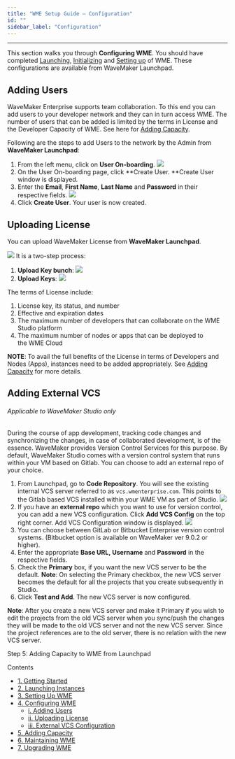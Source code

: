 ```yaml
---
title: "WME Setup Guide – Configuration"
id: ""
sidebar_label: "Configuration"
---
```

---

This section walks you through **Configuring WME**. You should have completed [Launching](/learn/installation/wme-setup-guide-launch-initialize/#launch-wme), [Initializing](/learn/installation/wme-setup-guide-launch-initialize/#initialize-wme) and [Setting up](/learn/installation/wme-setup-guide-access-setting/#setting-up-wme) of WME. These configurations are available from WaveMaker Launchpad.

## Adding Users

WaveMaker Enterprise supports team collaboration. To this end you can add users to your developer network and they can in turn access WME. The number of users that can be added is limited by the terms in License and the Developer Capacity of WME. See here for [Adding Capacity](/learn/installation/wme-setup-guide-adding-capacity/).

Following are the steps to add Users to the network by the Admin from **WaveMaker Launchpad**:

1. From the left menu, click on **User On-boarding**. [![](/learn/assets/WME_user1.png)](/learn/assets/WME_user1.png)
2. On the User On-boarding page, click **Create User. **Create User window is displayed.
3. Enter the **Email**, **First Name**, **Last Name** and **Password** in their respective fields. [![](/learn/assets/WME_user2.png)](/learn/assets/WME_user2.png)
4. Click **Create User**. Your user is now created.

## Uploading License

You can upload WaveMaker License from **WaveMaker Launchpad**.

[![](/learn/assets/WME_license1.png)](/learn/assets/WME_license1.png) It is a two-step process:

1. **Upload Key bunch**: [![](/learn/assets/WME_license1_2.png)](/learn/assets/WME_license1_2.png)
2. **Upload Keys**: [![](/learn/assets/WME_license1_3.png)](/learn/assets/WME_license1_3.png)

The terms of License include:

1. License key, its status, and number
2. Effective and expiration dates
3. The maximum number of developers that can collaborate on the WME Studio platform
4. The maximum number of nodes or apps that can be deployed to the WME Cloud

**NOTE**: To avail the full benefits of the License in terms of Developers and Nodes (Apps), instances need to be added appropriately. See [Adding Capacity](/learn/installation/wme-setup-guide-adding-capacity/) for more details.

## Adding External VCS

###### Applicable to WaveMaker Studio only

During the course of app development, tracking code changes and synchronizing the changes, in case of collaborated development, is of the essence. WaveMaker provides Version Control Services for this purpose. By default, WaveMaker Studio comes with a version control system that runs within your VM based on Gitlab. You can choose to add an external repo of your choice.

1. From Launchpad, go to **Code Repository**. You will see the existing internal VCS server referred to as `vcs.wmenterprise.com`. This points to the Gitlab based VCS installed within your WME VM as part of Studio. [![](/learn/assets/WME_vcs1.png)](/learn/assets/WME_vcs1.png)
2. If you have an **external repo** which you want to use for version control, you can add a new VCS configuration. Click **Add VCS Config** on the top right corner. Add VCS Configuration window is displayed. [![](/learn/assets/WME_vcs2.png)](/learn/assets/WME_vcs2.png)
3. You can choose between GitLab or Bitbucket Enterprise version control systems. (Bitbucket option is available on WaveMaker ver 9.0.2 or higher).
4. Enter the appropriate **Base URL, Username** and **Password** in the respective fields.
5. Check the **Primary** box, if you want the new VCS server to be the default. **Note**: On selecting the Primary checkbox, the new VCS server becomes the default for all the projects that you create subsequently in Studio.
6. Click **Test and Add**. The new VCS server is now configured.

**Note**: After you create a new VCS server and make it Primary if you wish to edit the projects from the old VCS server when you sync/push the changes they will be made to the old VCS server and not the new VCS server. Since the project references are to the old server, there is no relation with the new VCS server.

Step 5: Adding Capacity to WME from Launchpad

Contents

- [1\. Getting Started](/learn/installation/wavemaker-enterprise-setup-guide/)
- [2\. Launching Instances](https://www.wavemaker.com/learn/installation/wme-setup-guide-launch-initialize/)
- [3\. Setting Up WME](/learn/installation/wme-setup-guide-access-setting/)
- [4\. Configuring WME](#)
    - [i. Adding Users](#adding-users)
    - [ii. Uploading License](#uploading-license)
    - [iii. External VCS Configuration](#adding-external-vcs)
- [5\. Adding Capacity](/learn/installation/wme-setup-guide-adding-capacity/)
- [6\. Maintaining WME](/learn/installation/wme-setup-guide-maintenance/)
- [7\. Upgrading WME](/learn/installation/wme-setup-guide-upgrading/)
